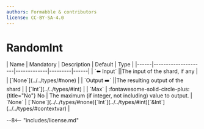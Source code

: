 ```yaml
---
authors: Formabble & contributors
license: CC-BY-SA-4.0
---
```



# RandomInt

<div class="sh-parameters" markdown="1">
| Name | Mandatory | Description | Default | Type |
|------|---------------------|-------------|---------|------|
| `⬅️ Input` ||The input of the shard, if any | | [`None`](../../types/#none) |
| `Output ➡️` ||The resulting output of the shard | | [`Int`](../../types/#int) |
| `Max` | :fontawesome-solid-circle-plus:{title="No"} No  | The maximum (if integer, not including) value to output. | `None` | [`None`](../../types/#none)[`Int`](../../types/#int)[`&Int`](../../types/#contextvar) |

</div>



--8<-- "includes/license.md"

